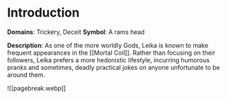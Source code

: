 # Introduction
**Domains**: Trickery, Deceit
**Symbol**: A rams head

**Description**:
As one of the more worldly Gods, Leika is known to make frequent appearances in the [[Mortal Coil]]. Rather than focusing on their followers, Leika prefers a more hedonistic lifestyle, incurring humorous pranks and sometimes, deadly practical jokes on anyone unfortunate to be around them.

![[pagebreak.webp]]